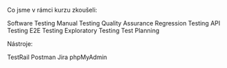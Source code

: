 Co jsme v rámci kurzu zkoušeli: 

Software Testing
Manual Testing
Quality Assurance
Regression Testing
API Testing 
E2E Testing
Exploratory Testing
Test Planning


Nástroje:

TestRail
Postman
Jira
phpMyAdmin

